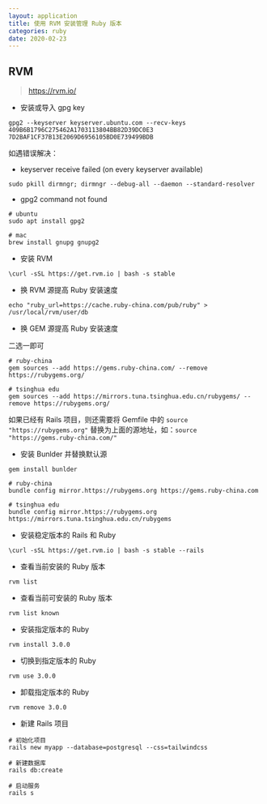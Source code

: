 ```yaml
---
layout: application
title: 使用 RVM 安装管理 Ruby 版本
categories: ruby
date: 2020-02-23
---
```



## RVM

> https://rvm.io/

- 安装或导入 gpg key

```shell
gpg2 --keyserver keyserver.ubuntu.com --recv-keys 409B6B1796C275462A1703113804BB82D39DC0E3 7D2BAF1CF37B13E2069D6956105BD0E739499BDB
```

如遇错误解决：

- keyserver receive failed (on every keyserver available)

```shell
sudo pkill dirmngr; dirmngr --debug-all --daemon --standard-resolver
```

- gpg2 command not found

```shell
# ubuntu
sudo apt install gpg2

# mac
brew install gnupg gnupg2
```

- 安装 RVM

```shell
\curl -sSL https://get.rvm.io | bash -s stable
```

- 换 RVM 源提高 Ruby 安装速度

```shell
echo "ruby_url=https://cache.ruby-china.com/pub/ruby" > /usr/local/rvm/user/db
```

- 换 GEM 源提高 Ruby 安装速度

二选一即可

```shell
# ruby-china
gem sources --add https://gems.ruby-china.com/ --remove https://rubygems.org/

# tsinghua edu
gem sources --add https://mirrors.tuna.tsinghua.edu.cn/rubygems/ --remove https://rubygems.org/
```

如果已经有 Rails 项目，则还需要将 Gemfile 中的 `source "https://rubygems.org"` 替换为上面的源地址，如：`source "https://gems.ruby-china.com/"`

- 安装 Bunlder 并替换默认源

```shell
gem install bunlder
```

```shell
# ruby-china
bundle config mirror.https://rubygems.org https://gems.ruby-china.com

# tsinghua edu
bundle config mirror.https://rubygems.org https://mirrors.tuna.tsinghua.edu.cn/rubygems
```

- 安装稳定版本的 Rails 和 Ruby

```shell
\curl -sSL https://get.rvm.io | bash -s stable --rails
```

- 查看当前安装的 Ruby 版本

```shell
rvm list
```

- 查看当前可安装的 Ruby 版本

```shell
rvm list known
```

- 安装指定版本的 Ruby

```shell
rvm install 3.0.0
```

- 切换到指定版本的 Ruby

```shell
rvm use 3.0.0
```

- 卸载指定版本的 Ruby

```shell
rvm remove 3.0.0
```

- 新建 Rails 项目

```shell
# 初始化项目
rails new myapp --database=postgresql --css=tailwindcss

# 新建数据库
rails db:create

# 启动服务
rails s
```

